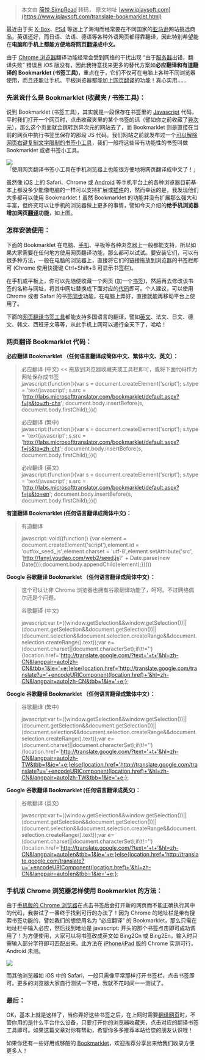 > 本文由 [简悦 SimpRead](http://ksria.com/simpread/) 转码， 原文地址 [www.iplaysoft.com](https://www.iplaysoft.com/translate-bookmarklet.html) 

最近由于买 [X-Box](https://www.iplaysoft.com/go/xboxone)、[PS4](https://www.iplaysoft.com/go/ps4) 等迷上了海淘而经常要在不同国家的[亚马逊](https://www.iplaysoft.com/go/amazonus)网站挑选商品，英语还好，而日语、法语、德语等各种外语网页都得靠翻译，因此特别希望能在**电脑和手机上都能方便地将网页[翻译](https://www.iplaysoft.com/tag/翻译)成中文。**

由于 [Chrome 浏览器](https://www.iplaysoft.com/google-chrome.html)翻译功能经常会受到网络的干扰出现 “由于[服务器](https://www.iplaysoft.com/tag/服务器)出错，翻译失败” 错误且 iOS 版没有，因此我特意找来更多的替代方案如**必应翻译和有道翻译的 Bookmarklet (书签工具)**，重点在于，它们不仅可在电脑上各种不同浏览器使用，而且还能让手机、平板浏览器都能加上[网页翻译](https://www.iplaysoft.com/translate-bookmarklet.html)的功能！真心实用……

### 先说说什么是 Bookmarklet (收藏夹 / 书签工具)：


说到 Bookmarklet (书签工具)，其实就是一段保存在书签里的 [Javascript](https://www.iplaysoft.com/tag/javascript) 代码，平时我们打开一个网页时，点击收藏夹里的某个书签的话（譬如你之前收藏了[异次元](https://www.iplaysoft.com)），那么这个页面就会跳转到异次元的网站去了，而 Bookmarklet 则是直接在当前的网页中执行书签里保存的那段 JS 代码。我们网站之前就发布过一个[可以解除网页右键复制文字限制的书签小工具](https://www.iplaysoft.com/po-jie-fu-zhi-bookmarklet.html)，我们一般将这些带有功能性的书签叫做 Bookmarklet 或者书签小工具。

[![](https://img.iplaysoft.com/wp-content/uploads/2013/translate-bookmarklet/translate-web-pages-on-mobile-phone.png)](https://www.iplaysoft.com/go/amazonus)  
「使用网页翻译书签小工具在手机浏览器上也能很方便地将网页翻译成中文了！」

虽然像 [iOS](https://www.iplaysoft.com/tag/ios) 上的 Safari、Chrome 或 [Android](https://www.iplaysoft.com/tag/android) 等手机平台上的各种浏览器目前基本上都没多少能像电脑的一样可以支持扩展或[插件](https://www.iplaysoft.com/tag/插件)的，然而幸运的是，我发现他们大多都可以使用 Bookmarklet！虽然 Bookmarklet 的功能并没有扩展那么强大和丰富，但终究可以让手机的浏览器做上更多的事情，譬如今天介绍的**给手机浏览器增加网页[翻译](https://www.iplaysoft.com/tag/翻译)功能**，如上图。

### 怎样安装使用：

下面的 Bookmarklet 在电脑、[手机](https://www.iplaysoft.com/tag/手机)、平板等各种浏览器上一般都能支持，所以如果大家需要在任何地方使用网页翻译功能，那么都可以试试。要安装它们，可以有很多种方法，一般在电脑的浏览器上，直接将它们的链接拖放到浏览器的书签栏即可 (Chrome 使用快捷键 Ctrl+Shift+B 可显示书签栏)。

在手机或平板上，你可以先随便收藏一个网页 (加一个[书签](https://www.iplaysoft.com/tag/书签))，然后再去修改该书签的名称与网址，将其中网址替换成下面对应的[代码](https://www.iplaysoft.com/tag/代码)即可。个人建议，可以使用 Chrome 或者 Safari 的书签[同步](https://www.iplaysoft.com/tag/同步)功能，在电脑上弄好，直接就能再移动平台上使用了。

下面的[网页翻译书签工具](https://www.iplaysoft.com/translate-bookmarklet.html)都能支持多国语言的翻译，譬如[英文](https://www.iplaysoft.com/tag/英语)、法文、日文、德文、韩文、西班牙文等等，从此手机上网可以通行全天下了，哈哈！

### 网页翻译 Bookmarklet 代码：

**必应翻译 Bookmarklet （任何语言翻译成简体中文、繁体中文、英文）：**

> 必应翻译 (中文) << 拖放到浏览器收藏夹或工具栏即可，或将下面代码作为网址保存成书签  
> javascript:(function(){var s = document.createElement('script'); s.type = 'text/javascript'; s.src = 'http://labs.microsofttranslator.com/bookmarklet/default.aspx?f=js&to=zh-chs'; document.body.insertBefore(s, document.body.firstChild);})()
> 
> 必应翻译 (繁中)  
> javascript:(function(){var s = document.createElement('script'); s.type = 'text/javascript'; s.src = 'http://labs.microsofttranslator.com/bookmarklet/default.aspx?f=js&to=zh-cht'; document.body.insertBefore(s, document.body.firstChild);})()
> 
> 必应翻译 (英文)  
> javascript:(function(){var s = document.createElement('script'); s.type = 'text/javascript'; s.src = 'http://labs.microsofttranslator.com/bookmarklet/default.aspx?f=js&to=en'; document.body.insertBefore(s, document.body.firstChild);})()

**有道翻译 Bookmarklet (任何语言翻译成简体中文)：**

> 有道翻译
> 
> javascript: void((function() {var element = document.createElement('script');element.id = 'outfox_seed_js';element.charset = 'utf-8',element.setAttribute('src', 'http://fanyi.youdao.com/web2/seed.js?' + Date.parse(new Date()));document.body.appendChild(element);})())

**Google 谷歌翻译 Bookmarklet （任何语言翻译成简体中文）：**

> 这个可以让非 Chrome 浏览器也拥有谷歌翻译功能了，呵呵。不过网络偶尔还是个问题。
> 
> 谷歌翻译 (中文)
> 
> javascript:var t=((window.getSelection&&window.getSelection())||(document.getSelection&&document.getSelection())||(document.selection&&document.selection.createRange&&document.selection.createRange().text));var e=(document.charset||document.characterSet);if(t!=''){location.href='http://translate.google.com/?text='+t+'&hl=zh-CN&langpair=auto|zh-CN&tbb=1&ie='+e;}else{location.href='http://translate.google.com/translate?u='+encodeURIComponent(location.href)+'&hl=zh-CN&langpair=auto|zh-CN&tbb=1&ie='+e;};

**Google 谷歌翻译 Bookmarklet （任何语言翻译成繁体中文）：**

> 谷歌翻译 (繁中)
> 
> javascript:var t=((window.getSelection&&window.getSelection())||(document.getSelection&&document.getSelection())||(document.selection&&document.selection.createRange&&document.selection.createRange().text));var e=(document.charset||document.characterSet);if(t!=''){location.href='http://translate.google.com/?text='+t+'&hl=zh-CN&langpair=auto|zh-TW&tbb=1&ie='+e;}else{location.href='http://translate.google.com/translate?u='+encodeURIComponent(location.href)+'&hl=zh-CN&langpair=auto|zh-TW&tbb=1&ie='+e;};

**Google 谷歌翻译 Bookmarklet (任何语言翻译成英文)：**

> 谷歌翻译 (英文)
> 
> javascript:var t=((window.getSelection&&window.getSelection())||(document.getSelection&&document.getSelection())||(document.selection&&document.selection.createRange&&document.selection.createRange().text));var e=(document.charset||document.characterSet);if(t!=''){location.href='http://translate.google.com/?text='+t+'&hl=zh-CN&langpair=auto|en&tbb=1&ie='+e;}else{location.href='http://translate.google.com/translate?u='+encodeURIComponent(location.href)+'&hl=zh-CN&langpair=auto|en&tbb=1&ie='+e;};

### 手机版 Chrome 浏览器怎样使用 Bookmarklet 的方法：

由于[手机版的 Chrome 浏览器](https://www.iplaysoft.com/chrome-mobile.html)在点击书签后会打开新的网页而不能正确执行其中的代码，我尝试了一番终于找到可行的办法了！因为 Chrome 的地址栏是带有搜索书签功能的，譬如我们的想使用名为 “必应翻译” 的 Bookmarklet，那么只需在地址栏中输入必应，然后找到地址是 javascript: 开头的那个书签点击即可成功调用了！为方便使用，大家可以将书签改成英文如 Bing2Cn 或 Bing2En，输入时只需输入部分字符即可匹配出来。此方法在 [iPhone](https://www.iplaysoft.com/go/iphone)/[iPad](https://www.iplaysoft.com/go/ipad) 版的 Chrome 实测可行，Android 未测。

![](https://img.iplaysoft.com/wp-content/uploads/2013/translate-bookmarklet/chrome-bookmarklet.png)

而其他浏览器如 iOS 中的 Safari，一般只需像平常那样打开书签栏，点击书签即可。更多的浏览器大家自行测试一下吧，我就不花时间一一测试了。

### 最后：

OK，基本上就是这样了，当你弄好这些书签之后，在上网时需要[翻译网页](https://www.iplaysoft.com/translate-bookmarklet.html)时，不管你用的是什么平台什么设备，只要打开你的浏览器收藏夹，点击对应的翻译书签工具即可。如果这篇文章对你有帮助，希望你多多推荐本站给您的朋友认识哦！

如果你还有一些好用或够酷的 [Bookmarklet](https://www.iplaysoft.com/tag/bookmarklet)，欢迎推荐分享出来给我们收录方便更多人！
